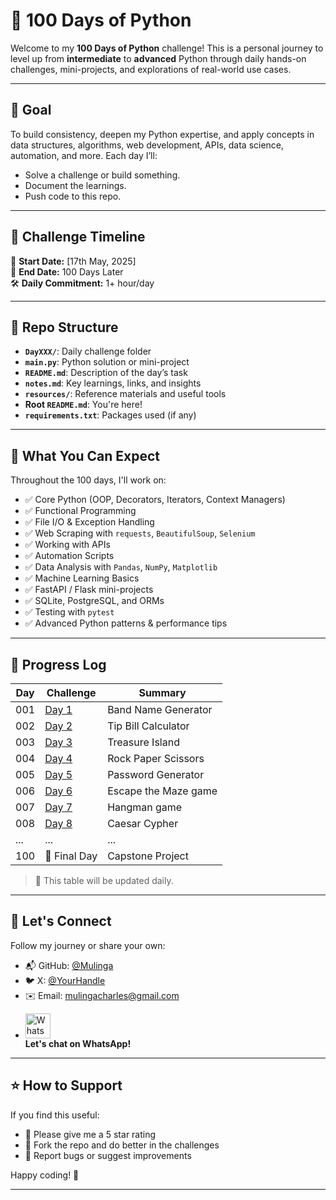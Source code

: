 # 🐍 100 Days of Python

Welcome to my **100 Days of Python** challenge! This is a personal journey to level up from **intermediate** to **advanced** Python through daily hands-on challenges, mini-projects, and explorations of real-world use cases.

---

## 🚀 Goal

To build consistency, deepen my Python expertise, and apply concepts in data structures, algorithms, web development, APIs, data science, automation, and more. Each day I’ll:
- Solve a challenge or build something.
- Document the learnings.
- Push code to this repo.

---

## 📅 Challenge Timeline

📌 **Start Date:** [17th May, 2025]  
🧭 **End Date:** 100 Days Later  
🛠️ **Daily Commitment:** 1+ hour/day  

---

## 📁 Repo Structure


- **`DayXXX/`**: Daily challenge folder
- **`main.py`**: Python solution or mini-project
- **`README.md`**: Description of the day’s task
- **`notes.md`**: Key learnings, links, and insights
- **`resources/`**: Reference materials and useful tools
- **Root `README.md`**: You're here!
- **`requirements.txt`**: Packages used (if any)

---

## 🧠 What You Can Expect

Throughout the 100 days, I'll work on:

- ✅ Core Python (OOP, Decorators, Iterators, Context Managers)
- ✅ Functional Programming
- ✅ File I/O & Exception Handling
- ✅ Web Scraping with `requests`, `BeautifulSoup`, `Selenium`
- ✅ Working with APIs
- ✅ Automation Scripts
- ✅ Data Analysis with `Pandas`, `NumPy`, `Matplotlib`
- ✅ Machine Learning Basics
- ✅ FastAPI / Flask mini-projects
- ✅ SQLite, PostgreSQL, and ORMs
- ✅ Testing with `pytest`
- ✅ Advanced Python patterns & performance tips

---

## 📝 Progress Log

| Day | Challenge                                      | Summary                |
|-----|------------------------------------------------|------------------------|
| 001 | [Day 1](./100_days_of_Python/Day001/README.md) | Band Name Generator    |
| 002 | [Day 2](./100_days_of_Python/Day002/README.md) | Tip Bill Calculator    |
| 003 | [Day 3](./100_days_of_Python/Day003/README.md) | Treasure Island        |
| 004 | [Day 4](./100_days_of_Python/Day004/README.md) | Rock Paper Scissors    |
| 005 | [Day 5](./100_days_of_Python/Day005/README.md) | Password Generator     |
| 006 | [Day 6](./100_days_of_Python/Day006/README.md) | Escape the Maze game   |
| 007 | [Day 7](./100_days_of_Python/Day006/README.md) | Hangman game           |
| 008 | [Day 8](./100_days_of_Python/Day006/README.md) | Caesar Cypher          |
| ... | ...                                            | ...                    |
| 100 | 🏁 Final Day                                   | Capstone Project       |

> 📌 This table will be updated daily.

---

## 🙌 Let's Connect

Follow my journey or share your own:

- 📬 GitHub: [@Mulinga](https://github.com/Mulinga)
- 🐦 X: [@YourHandle](https://x.com/ThatITGuy254) 
- ✉️ Email: mulingacharles@gmail.com
- <p align="left">
  <a href="https://wa.me/254703560774" target="_blank">
    <img src="https://upload.wikimedia.org/wikipedia/commons/6/6b/WhatsApp.svg" alt="WhatsApp" width="40" />
  </a>
  <br/>
  <strong>Let's chat on WhatsApp!</strong>
</p>


---

## ⭐ How to Support

If you find this useful:
- 🌟 Please give me a 5 star rating
- 🍴 Fork the repo and do better in the challenges
- 🐛 Report bugs or suggest improvements

Happy coding! 🚀

---

